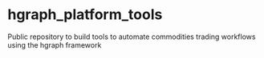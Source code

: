 # hgraph_platform_tools
Public repository to build tools to automate commodities trading workflows using the hgraph framework
